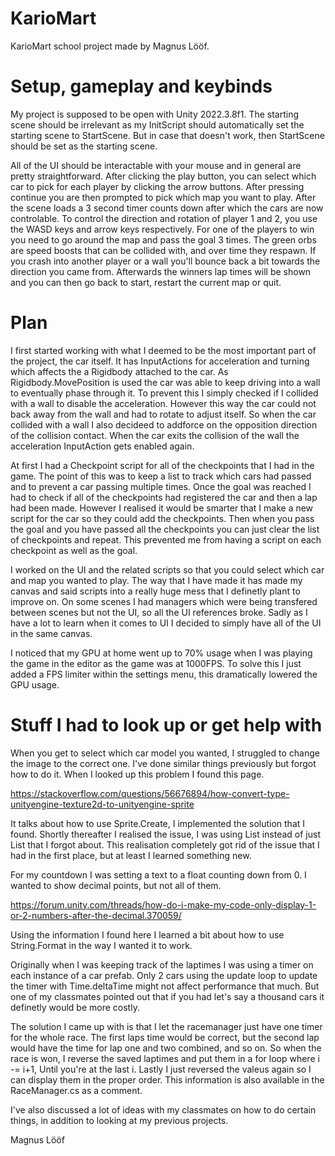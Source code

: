 # KarioMart
 KarioMart school project made by Magnus Lööf.


# Setup, gameplay and keybinds
My project is supposed to be open with Unity 2022.3.8f1.
The starting scene should be irrelevant as my InitScript should automatically set the starting scene to StartScene.
But in case that doesn't work, then StartScene should be set as the starting scene.

All of the UI should be interactable with your mouse and in general are pretty straightforward.
After clicking the play button, you can select which car to pick for each player by clicking the arrow buttons.
After pressing continue you are then prompted to pick which map you want to play.
After the scene loads a 3 second timer counts down after which the cars are now controlable.
To control the direction and rotation of player 1 and 2, you use the WASD keys and arrow keys respectively.
For one of the players to win you need to go around the map and pass the goal 3 times.
The green orbs are speed boosts that can be collided with, and over time they respawn.
If you crash into another player or a wall you'll bounce back a bit towards the direction you came from.
Afterwards the winners lap times will be shown and you can then go back to start, restart the current map or quit.

# Plan
I first started working with what I deemed to be the most important part of the project, the car itself.
It has InputActions for acceleration and turning which affects the a Rigidbody attached to the car.
As Rigidbody.MovePosition is used the car was able to keep driving into a wall to eventually phase through it.
To prevent this I simply checked if I collided with a wall to disable the acceleration.
However this way the car could not back away from the wall and had to rotate to adjust itself.
So when the car collided with a wall I also decideed to addforce on the opposition direction of the collision contact.
When the car exits the collision of the wall the acceleration InputAction gets enabled again.

At first I had a Checkpoint script for all of the checkpoints that I had in the game.
The point of this was to keep a list to track which cars had passed and to prevent a car passing multiple times.
Once the goal was reached I had to check if all of the checkpoints had registered the car and then a lap had been made.
However I realised it would be smarter that I make a new script for the car so they could add the checkpoints.
Then when you pass the goal and you have passed all the checkpoints you can just clear the list of checkpoints and repeat.
This prevented me from having a script on each checkpoint as well as the goal.

I worked on the UI and the related scripts so that you could select which car and map you wanted to play.
The way that I have made it has made my canvas and said scripts into a really huge mess that I definetly plant to improve on.
On some scenes I had managers which were being transfered between scenes but not the UI, so all the UI references broke.
Sadly as I have a lot to learn when it comes to UI I decided to simply have all of the UI in the same canvas.

I noticed that my GPU at home went up to 70% usage when I was playing the game in the editor as the game was at 1000FPS.
To solve this I just added a FPS limiter within the settings menu, this dramatically lowered the GPU usage.


# Stuff I had to look up or get help with
When you get to select which car model you wanted, I struggled to change the image to the correct one.
I've done similar things previously but forgot how to do it. When I looked up this problem I found this page.

https://stackoverflow.com/questions/56676894/how-convert-type-unityengine-texture2d-to-unityengine-sprite

It talks about how to use Sprite.Create, I implemented the solution that I found.
Shortly thereafter I realised the issue, I was using List<Texture2D> instead of just List<Sprite> that I forgot about.
This realisation completely got rid of the issue that I had in the first place, but at least I learned something new.


For my countdown I was setting a text to a float counting down from 0. I wanted to show decimal points, but not all of them.

https://forum.unity.com/threads/how-do-i-make-my-code-only-display-1-or-2-numbers-after-the-decimal.370059/

Using the information I found here I learned a bit about how to use String.Format in the way I wanted it to work.


Originally when I was keeping track of the laptimes I was using a timer on each instance of a car prefab.
Only 2 cars using the update loop to update the timer with Time.deltaTime might not affect performance that much.
But one of my classmates pointed out that if you had let's say a thousand cars it definetly would be more costly.

The solution I came up with is that I let the racemanager just have one timer for the whole race.
The first laps time would be correct, but the second lap would have the time for lap one and two combined, and so on.
So when the race is won, I reverse the saved laptimes and put them in a for loop where i -= i+1, Until you're at the last i.
Lastly I just reversed the valeus again so I can display them in the proper order.
This information is also available in the RaceManager.cs as a comment.

I've also discussed a lot of ideas with my classmates on how to do certain things, in addition to looking at my previous projects.

Magnus Lööf